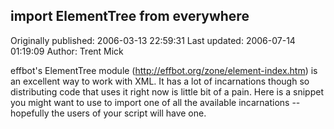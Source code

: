 ## import ElementTree from everywhere

Originally published: 2006-03-13 22:59:31
Last updated: 2006-07-14 01:19:09
Author: Trent Mick

effbot's ElementTree module (http://effbot.org/zone/element-index.htm) is an excellent way to work with XML. It has a lot of incarnations though so distributing code that uses it right now is little bit of a pain. Here is a snippet you might want to use to import one of all the available incarnations -- hopefully the users of your script will have one.